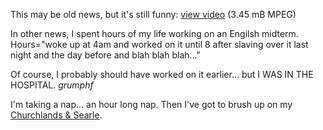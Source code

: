 This may be old news, but it's still funny:
<a href="http://students.washington.edu/bribera/media/mac.mpeg">view video</a> (3.45 mB MPEG)

In other news, I spent hours of my life working on an Engilsh midterm.  Hours="woke up at 4am and worked on it until 8 after slaving over it last night and the day before and blah blah blah..."

Of course, I probably should have worked on it earlier... but I WAS IN THE HOSPITAL.  *grumphf*

I'm taking a nap... an hour long nap.  Then I've got to brush up on my <a href="http://faculty.washington.edu/annbaker/100/100schedule.html">Churchlands &amp; Searle</a>.